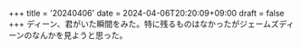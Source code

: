 +++
title = '20240406'
date = 2024-04-06T20:20:09+09:00
draft = false
+++
ディーン、君がいた瞬間をみた。特に残るものはなかったがジェームズディーンのなんかを見ようと思った。